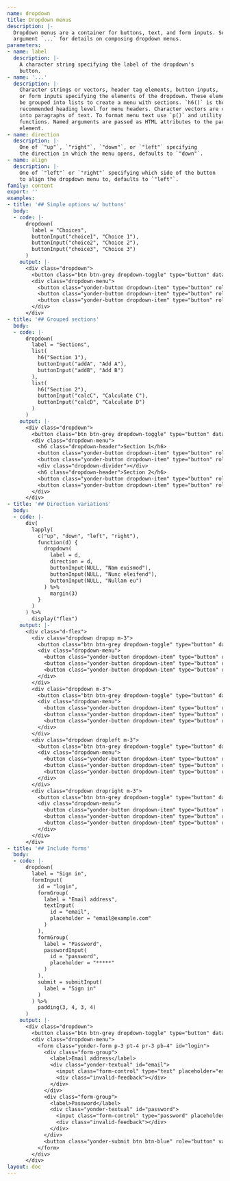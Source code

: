 ```yaml
---
name: dropdown
title: Dropdown menus
description: |-
  Dropdown menus are a container for buttons, text, and form inputs. See
  argument `...` for details on composing dropdown menus.
parameters:
- name: label
  description: |-
    A character string specifying the label of the dropdown's
    button.
- name: '...'
  description: |-
    Character strings or vectors, header tag elements, button inputs,
    or form inputs specifying the elements of the dropdown. These elements may
    be grouped into lists to create a menu with sections. `h6()` is the
    recommended heading level for menu headers. Character vectors are converted
    into paragraphs of text. To format menu text use `p()` and utility
    functions. Named arguments are passed as HTML attributes to the parent
    element.
- name: direction
  description: |-
    One of `"up"`, `"right"`, `"down"`, or `"left"` specifying
    the direction in which the menu opens, defaults to `"down"`.
- name: align
  description: |-
    One of `"left"` or `"right"` specifying which side of the button
    to align the dropdown menu to, defaults to `"left"`.
family: content
export: ''
examples:
- title: '## Simple options w/ buttons'
  body:
  - code: |-
      dropdown(
        label = "Choices",
        buttonInput("choice1", "Choice 1"),
        buttonInput("choice2", "Choice 2"),
        buttonInput("choice3", "Choice 3")
      )
    output: |-
      <div class="dropdown">
        <button class="btn btn-grey dropdown-toggle" type="button" data-toggle="dropdown" aria-haspop="true" aria-expanded="false">Choices</button>
        <div class="dropdown-menu">
          <button class="yonder-button dropdown-item" type="button" role="button" id="choice1">Choice 1</button>
          <button class="yonder-button dropdown-item" type="button" role="button" id="choice2">Choice 2</button>
          <button class="yonder-button dropdown-item" type="button" role="button" id="choice3">Choice 3</button>
        </div>
      </div>
- title: '## Grouped sections'
  body:
  - code: |-
      dropdown(
        label = "Sections",
        list(
          h6("Section 1"),
          buttonInput("addA", "Add A"),
          buttonInput("addB", "Add B")
        ),
        list(
          h6("Section 2"),
          buttonInput("calcC", "Calculate C"),
          buttonInput("calcD", "Calculate D")
        )
      )
    output: |-
      <div class="dropdown">
        <button class="btn btn-grey dropdown-toggle" type="button" data-toggle="dropdown" aria-haspop="true" aria-expanded="false">Sections</button>
        <div class="dropdown-menu">
          <h6 class="dropdown-header">Section 1</h6>
          <button class="yonder-button dropdown-item" type="button" role="button" id="addA">Add A</button>
          <button class="yonder-button dropdown-item" type="button" role="button" id="addB">Add B</button>
          <div class="dropdown-divider"></div>
          <h6 class="dropdown-header">Section 2</h6>
          <button class="yonder-button dropdown-item" type="button" role="button" id="calcC">Calculate C</button>
          <button class="yonder-button dropdown-item" type="button" role="button" id="calcD">Calculate D</button>
        </div>
      </div>
- title: '## Direction variations'
  body:
  - code: |-
      div(
        lapply(
          c("up", "down", "left", "right"),
          function(d) {
            dropdown(
              label = d,
              direction = d,
              buttonInput(NULL, "Nam euismod"),
              buttonInput(NULL, "Nunc eleifend"),
              buttonInput(NULL, "Nullam eu")
            ) %>%
              margin(3)
          }
        )
      ) %>%
        display("flex")
    output: |-
      <div class="d-flex">
        <div class="dropdown dropup m-3">
          <button class="btn btn-grey dropdown-toggle" type="button" data-toggle="dropdown" aria-haspop="true" aria-expanded="false">up</button>
          <div class="dropdown-menu">
            <button class="yonder-button dropdown-item" type="button" role="button">Nam euismod</button>
            <button class="yonder-button dropdown-item" type="button" role="button">Nunc eleifend</button>
            <button class="yonder-button dropdown-item" type="button" role="button">Nullam eu</button>
          </div>
        </div>
        <div class="dropdown m-3">
          <button class="btn btn-grey dropdown-toggle" type="button" data-toggle="dropdown" aria-haspop="true" aria-expanded="false">down</button>
          <div class="dropdown-menu">
            <button class="yonder-button dropdown-item" type="button" role="button">Nam euismod</button>
            <button class="yonder-button dropdown-item" type="button" role="button">Nunc eleifend</button>
            <button class="yonder-button dropdown-item" type="button" role="button">Nullam eu</button>
          </div>
        </div>
        <div class="dropdown dropleft m-3">
          <button class="btn btn-grey dropdown-toggle" type="button" data-toggle="dropdown" aria-haspop="true" aria-expanded="false">left</button>
          <div class="dropdown-menu">
            <button class="yonder-button dropdown-item" type="button" role="button">Nam euismod</button>
            <button class="yonder-button dropdown-item" type="button" role="button">Nunc eleifend</button>
            <button class="yonder-button dropdown-item" type="button" role="button">Nullam eu</button>
          </div>
        </div>
        <div class="dropdown dropright m-3">
          <button class="btn btn-grey dropdown-toggle" type="button" data-toggle="dropdown" aria-haspop="true" aria-expanded="false">right</button>
          <div class="dropdown-menu">
            <button class="yonder-button dropdown-item" type="button" role="button">Nam euismod</button>
            <button class="yonder-button dropdown-item" type="button" role="button">Nunc eleifend</button>
            <button class="yonder-button dropdown-item" type="button" role="button">Nullam eu</button>
          </div>
        </div>
      </div>
- title: '## Include forms'
  body:
  - code: |-
      dropdown(
        label = "Sign in",
        formInput(
          id = "login",
          formGroup(
            label = "Email address",
            textInput(
              id = "email",
              placeholder = "email@example.com"
            )
          ),
          formGroup(
            label = "Password",
            passwordInput(
              id = "password",
              placeholder = "*****"
            )
          ),
          submit = submitInput(
            label = "Sign in"
          )
        ) %>%
          padding(3, 4, 3, 4)
      )
    output: |-
      <div class="dropdown">
        <button class="btn btn-grey dropdown-toggle" type="button" data-toggle="dropdown" aria-haspop="true" aria-expanded="false">Sign in</button>
        <div class="dropdown-menu">
          <form class="yonder-form p-3 pt-4 pr-3 pb-4" id="login">
            <div class="form-group">
              <label>Email address</label>
              <div class="yonder-textual" id="email">
                <input class="form-control" type="text" placeholder="email@example.com"/>
                <div class="invalid-feedback"></div>
              </div>
            </div>
            <div class="form-group">
              <label>Password</label>
              <div class="yonder-textual" id="password">
                <input class="form-control" type="password" placeholder="*****"/>
                <div class="invalid-feedback"></div>
              </div>
            </div>
            <button class="yonder-submit btn btn-blue" role="button" value="Sign in">Sign in</button>
          </form>
        </div>
      </div>
layout: doc
---
```

